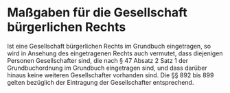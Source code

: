 # Maßgaben für die Gesellschaft bürgerlichen Rechts

Ist eine Gesellschaft bürgerlichen Rechts im Grundbuch eingetragen, so wird in Ansehung des eingetragenen Rechts auch vermutet, dass diejenigen Personen Gesellschafter sind, die nach § 47 Absatz 2 Satz 1 der Grundbuchordnung im Grundbuch eingetragen sind, und dass darüber hinaus keine weiteren Gesellschafter vorhanden sind. Die §§ 892 bis 899 gelten bezüglich der Eintragung der Gesellschafter entsprechend. 


